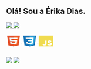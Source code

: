 ## Olá! Sou a Érika Dias. 
<div>
 <a href="https://github.com/erikadias">
 <img height="180em" src="https://github-readme-stats.vercel.app/api?username=erikadias&show_icons=true&theme=dark&include_all_commits=true&count_private=true"/>
 <img height="180em" src="https://github-readme-stats.vercel.app/api/top-langs/?username=erikadias&layout=compact&langs_count=7&theme=dark"/>
</div>
<div style="display: inline_block"><br>
 <img align="center" alt="Erika-HTML" height="30" width="40" src="https://raw.githubusercontent.com/devicons/devicon/master/icons/html5/html5-original.svg">
 <img align="center" alt="Erika-CSS" height="30" width="40" src="https://raw.githubusercontent.com/devicons/devicon/master/icons/css3/css3-original.svg">
 <img align="center" alt="Erika-Js" height="30" width="40" src="https://raw.githubusercontent.com/devicons/devicon/master/icons/javascript/javascript-plain.svg">
</div>
  
##
<a href="https://www.linkedin.com/in/erika-r-dias/" target="_blank"><img src="https://img.shields.io/badge/-LinkedIn-%230077B5?style=for-the-badge&logo=linkedin&logoColor=white" target="_blank"></a> 
<a href = "mailto:erika.rdds@icloud.com"><img src="https://img.shields.io/badge/-Email-%23333?style=for-the-badge&logo=email&logoColor=white" target="_blank"></a>
